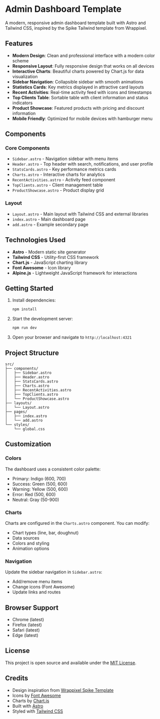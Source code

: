 # Admin Dashboard Template

A modern, responsive admin dashboard template built with Astro and Tailwind CSS, inspired by the Spike Tailwind template from Wrappixel.

## Features

- **Modern Design**: Clean and professional interface with a modern color scheme
- **Responsive Layout**: Fully responsive design that works on all devices
- **Interactive Charts**: Beautiful charts powered by Chart.js for data visualization
- **Sidebar Navigation**: Collapsible sidebar with smooth animations
- **Statistics Cards**: Key metrics displayed in attractive card layouts
- **Recent Activities**: Real-time activity feed with icons and timestamps
- **Top Clients Table**: Sortable table with client information and status indicators
- **Product Showcase**: Featured products with pricing and discount information
- **Mobile Friendly**: Optimized for mobile devices with hamburger menu

## Components

### Core Components
- `Sidebar.astro` - Navigation sidebar with menu items
- `Header.astro` - Top header with search, notifications, and user profile
- `StatsCards.astro` - Key performance metrics cards
- `Charts.astro` - Interactive charts for analytics
- `RecentActivities.astro` - Activity feed component
- `TopClients.astro` - Client management table
- `ProductShowcase.astro` - Product display grid

### Layout
- `Layout.astro` - Main layout with Tailwind CSS and external libraries
- `index.astro` - Main dashboard page
- `add.astro` - Example secondary page

## Technologies Used

- **Astro** - Modern static site generator
- **Tailwind CSS** - Utility-first CSS framework
- **Chart.js** - JavaScript charting library
- **Font Awesome** - Icon library
- **Alpine.js** - Lightweight JavaScript framework for interactions

## Getting Started

1. Install dependencies:
   ```bash
   npm install
   ```

2. Start the development server:
   ```bash
   npm run dev
   ```

3. Open your browser and navigate to `http://localhost:4321`

## Project Structure

```
src/
├── components/
│   ├── Sidebar.astro
│   ├── Header.astro
│   ├── StatsCards.astro
│   ├── Charts.astro
│   ├── RecentActivities.astro
│   ├── TopClients.astro
│   └── ProductShowcase.astro
├── layouts/
│   └── Layout.astro
├── pages/
│   ├── index.astro
│   └── add.astro
└── styles/
    └── global.css
```

## Customization

### Colors
The dashboard uses a consistent color palette:
- Primary: Indigo (600, 700)
- Success: Green (500, 600)
- Warning: Yellow (500, 600)
- Error: Red (500, 600)
- Neutral: Gray (50-900)

### Charts
Charts are configured in the `Charts.astro` component. You can modify:
- Chart types (line, bar, doughnut)
- Data sources
- Colors and styling
- Animation options

### Navigation
Update the sidebar navigation in `Sidebar.astro`:
- Add/remove menu items
- Change icons (Font Awesome)
- Update links and routes

## Browser Support

- Chrome (latest)
- Firefox (latest)
- Safari (latest)
- Edge (latest)

## License

This project is open source and available under the [MIT License](LICENSE).

## Credits

- Design inspiration from [Wrappixel Spike Template](https://bootstrapdemos.wrappixel.com/spike-free-tailwind/dist/index.html)
- Icons by [Font Awesome](https://fontawesome.com/)
- Charts by [Chart.js](https://www.chartjs.org/)
- Built with [Astro](https://astro.build/)
- Styled with [Tailwind CSS](https://tailwindcss.com/)
